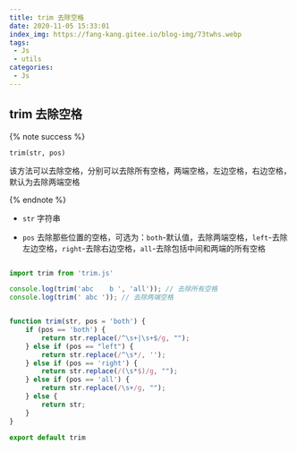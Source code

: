 ```yaml
---
title: trim 去除空格
date: 2020-11-05 15:33:01
index_img: https://fang-kang.gitee.io/blog-img/73twhs.webp
tags:
 - Js
 - utils
categories:
 - Js
---
```


## trim 去除空格

{% note success %}

`trim(str, pos)`

该方法可以去除空格，分别可以去除所有空格，两端空格，左边空格，右边空格，默认为去除两端空格

{% endnote %}

 - `str` <String> 字符串

 - `pos` <String> 去除那些位置的空格，可选为：`both`-默认值，去除两端空格，`left`-去除左边空格，`right`-去除右边空格，`all`-去除包括中间和两端的所有空格

<!-- more -->

``` javascript

import trim from 'trim.js'

console.log(trim('abc    b ', 'all')); // 去除所有空格
console.log(trim(' abc '));	// 去除两端空格

```

``` javascript

function trim(str, pos = 'both') {
	if (pos == 'both') {
		return str.replace(/^\s+|\s+$/g, "");
	} else if (pos == "left") {
		return str.replace(/^\s*/, '');
	} else if (pos == 'right') {
		return str.replace(/(\s*$)/g, "");
	} else if (pos == 'all') {
		return str.replace(/\s+/g, "");
	} else {
		return str;
	}
}

export default trim

```

